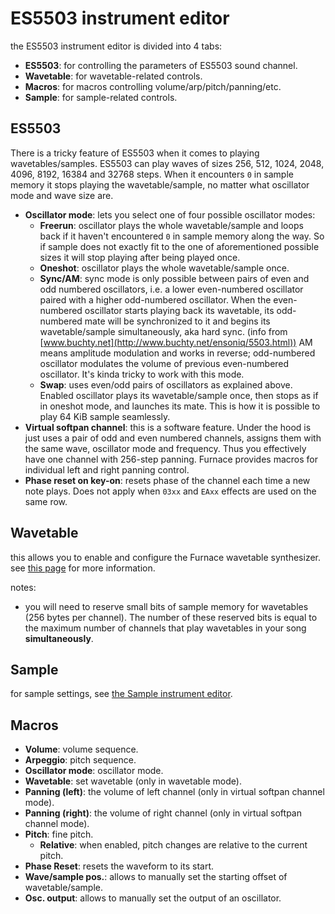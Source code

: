 # ES5503 instrument editor

the ES5503 instrument editor is divided into 4 tabs:

- **ES5503**: for controlling the parameters of ES5503 sound channel.
- **Wavetable**: for wavetable-related controls.
- **Macros**: for macros controlling volume/arp/pitch/panning/etc.
- **Sample**: for sample-related controls.

## ES5503

There is a tricky feature of ES5503 when it comes to playing wavetables/samples. ES5503 can play waves of sizes 256, 512, 1024, 2048, 4096, 8192, 16384 and 32768 steps. When it encounters `0` in sample memory it stops playing the wavetable/sample, no matter what oscillator mode and wave size are.

- **Oscillator mode**: lets you select one of four possible oscillator modes:
  - **Freerun**: oscillator plays the whole wavetable/sample and loops back if it haven't encountered `0` in sample memory along the way. So if sample does not exactly fit to the one of aforementioned possible sizes it will stop playing after being played once.
  - **Oneshot**: oscillator plays the whole wavetable/sample once.
  - **Sync/AM**: sync mode is only possible between pairs of even and odd numbered oscillators, i.e. a lower even-numbered oscillator paired with a higher odd-numbered oscillator. When the even-numbered oscillator starts playing back its wavetable, its odd-numbered mate will be synchronized to it and begins its wavetable/sample simultaneously, aka hard sync. (info from [www.buchty.net](http://www.buchty.net/ensoniq/5503.html)) AM means amplitude modulation and works in reverse; odd-numbered oscillator modulates the volume of previous even-numbered oscillator. It's kinda tricky to work with this mode.
  - **Swap**: uses even/odd pairs of oscillators as explained above. Enabled oscillator plays its wavetable/sample once, then stops as if in oneshot mode, and launches its mate. This is how it is possible to play 64 KiB sample seamlessly.
- **Virtual softpan channel**: this is a software feature. Under the hood is just uses a pair of odd and even numbered channels, assigns them with the same wave, oscillator mode and frequency. Thus you effectively have one channel with 256-step panning. Furnace provides macros for individual left and right panning control.
- **Phase reset on key-on**: resets phase of the channel each time a new note plays. Does not apply when `03xx` and `EAxx` effects are used on the same row.

## Wavetable

this allows you to enable and configure the Furnace wavetable synthesizer. see [this page](wavesynth.md) for more information.

notes:
- you will need to reserve small bits of sample memory for wavetables (256 bytes per channel). The number of these reserved bits is equal to the maximum number of channels that play wavetables in your song **simultaneously**.

## Sample

for sample settings, see [the Sample instrument editor](sample.md).

## Macros

- **Volume**: volume sequence.
- **Arpeggio**: pitch sequence.
- **Oscillator mode**: oscillator mode.
- **Wavetable**: set wavetable (only in wavetable mode).
- **Panning (left)**: the volume of left channel (only in virtual softpan channel mode).
- **Panning (right)**: the volume of right channel (only in virtual softpan channel mode).
- **Pitch**: fine pitch.
  - **Relative**: when enabled, pitch changes are relative to the current pitch.
- **Phase Reset**: resets the waveform to its start.
- **Wave/sample pos.**: allows to manually set the starting offset of wavetable/sample.
- **Osc. output**: allows to manually set the output of an oscillator.